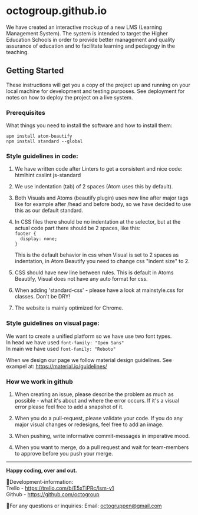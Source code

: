 # octogroup.github.io
We have created an interactive mockup of a new LMS (Learning Management System). The system is intended to target the Higher Education Schools in order to provide better management and quality assurance of education and to facilitate learning and pedagogy in the teaching.

## Getting Started
These instructions will get you a copy of the project up and running on your local machine for development and testing purposes. See deployment for notes on how to deploy the project on a live system.

### Prerequisites
What things you need to install the software and how to install them:

``apm install atom-beautify`` <br>
``npm install standard --global``

### Style guidelines in code:
1. We have written code after Linters to get a consistent and nice code:
    htmlhint
    csslint
    js-standard

2. We use indentation (tab) of 2 spaces (Atom uses this by default).

3. Both Visuals and Atoms (beautify plugin) uses new line after major tags like for example after /head and before body,
    so we have decided to use this as our default standard.

 4. In CSS files there should be no indentation at the selector, but at the actual code part there should be 2 spaces,
    like this:<br>
    ``footer {``<br>
    ``  display: none;``<br>
    ``}``

    This is the default behavior in css when Visual is set to 2 spaces as indentation, in Atom Beautify you need to change
    css "indent size" to 2.

5.  CSS should have new line between rules. This is default in Atoms Beautify, Visual does not have any auto format for css.

6.  When adding 'standard-css' - please have a look at mainstyle.css for classes. Don't be DRY!

7.  The website is mainly optimized for Chrome.<br>

### Style guidelines on visual page:
We want to create a unified platform so we have use two font types.<br>
In head we have used ``font-family: "Open Sans"`` <br>
In main we have used ``font-family: "Roboto"``


When we design our page we follow material design guidelines. See exampel at: https://material.io/guidelines/

### How we work in github
1.  When creating an issue, please describe the problem as much as possible - what it's about and where the error occurs.
    If it's a visual error please feel free to add a snapshot of it.

2.  When you do a pull-request, please validate your code. If you do any major visual changes or redesigns, feel free to add an image.

3.  When pushing, write informative commit-messages in imperative mood.

4. When you want to merge, do a pull request and wait for team-members to approve before you push your merge.
<hr>

**Happy coding, over and out.**

:octopus:Development-information:
<br> Trello - https://trello.com/b/E5xTiPRc/lsm-v1
<br> Github - https://github.com/octogroup

:octopus:For any questions or inquiries: Email: octogruppen@gmail.com
